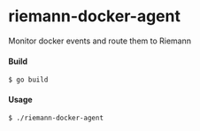 # riemann-docker-agent

Monitor docker events and route them to Riemann

#### Build

    $ go build
    
#### Usage

    $ ./riemann-docker-agent
